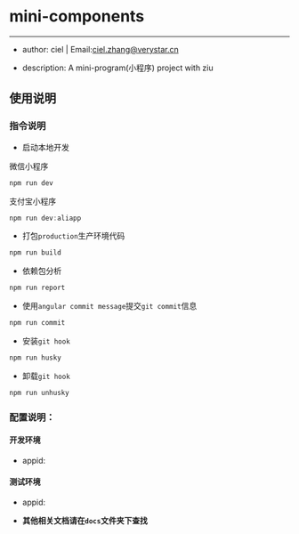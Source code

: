 # mini-components

----------------------------

- author: ciel | Email:ciel.zhang@verystar.cn

- description: A mini-program(小程序) project with ziu

## 使用说明

### 指令说明

- 启动本地开发

微信小程序
```javascript
npm run dev
```

支付宝小程序
```javascript
npm run dev:aliapp
```

- 打包`production`生产环境代码

```javascript
npm run build
```

- 依赖包分析

```javascript
npm run report
```

- 使用`angular commit message`提交`git commit`信息

```javascript
npm run commit
```

- 安装`git hook`

```javascript
npm run husky
```

- 卸载`git hook`

```javascript
npm run unhusky
```

### 配置说明：

#### 开发环境

- appid: <appid>

#### 测试环境

- appid: <appid>

- **其他相关文档请在`docs`文件夹下查找**
